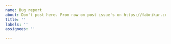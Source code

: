 ```yaml
---
name: Bug report
about: Don't post here. From now on post issue's on https://fabrikar.com/forums/index.php?forums/bugs-issues-suggestions.107/
title: ''
labels: ''
assignees: ''

---
```



